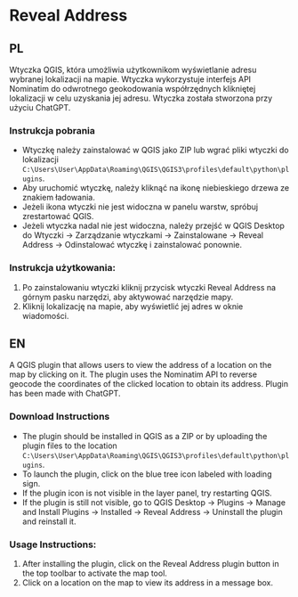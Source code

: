 # Reveal Address

## PL
Wtyczka QGIS, która umożliwia użytkownikom wyświetlanie adresu wybranej lokalizacji na mapie. Wtyczka wykorzystuje interfejs API Nominatim do odwrotnego geokodowania współrzędnych klikniętej lokalizacji w celu uzyskania jej adresu. Wtyczka została stworzona przy użyciu ChatGPT.

### Instrukcja pobrania
* Wtyczkę należy zainstalować w QGIS jako ZIP lub wgrać pliki wtyczki do lokalizacji `C:\Users\User\AppData\Roaming\QGIS\QGIS3\profiles\default\python\plugins`.
* Aby uruchomić wtyczkę, należy kliknąć na ikonę niebieskiego drzewa ze znakiem ładowania.
* Jeżeli ikona wtyczki nie jest widoczna w panelu warstw, spróbuj zrestartować QGIS.
* Jeżeli wtyczka nadal nie jest widoczna, należy przejść w QGIS Desktop do Wtyczki -> Zarządzanie wtyczkami -> Zainstalowane -> Reveal Address -> Odinstalować wtyczkę i zainstalować ponownie.

### Instrukcja użytkowania:
1. Po zainstalowaniu wtyczki kliknij przycisk wtyczki Reveal Address na górnym pasku narzędzi, aby aktywować narzędzie mapy.
2. Kliknij lokalizację na mapie, aby wyświetlić jej adres w oknie wiadomości.

## EN
A QGIS plugin that allows users to view the address of a location on the map by clicking on it. The plugin uses the Nominatim API to reverse geocode the coordinates of the clicked location to obtain its address. Plugin has been made with ChatGPT.

### Download Instructions
* The plugin should be installed in QGIS as a ZIP or by uploading the plugin files to the location `C:\Users\User\AppData\Roaming\QGIS\QGIS3\profiles\default\python\plugins`.
* To launch the plugin, click on the blue tree icon labeled with loading sign.
* If the plugin icon is not visible in the layer panel, try restarting QGIS.
* If the plugin is still not visible, go to QGIS Desktop -> Plugins -> Manage and Install Plugins -> Installed -> Reveal Address -> Uninstall the plugin and reinstall it.

### Usage Instructions:
1. After installing the plugin, click on the Reveal Address plugin button in the top toolbar to activate the map tool.
2. Click on a location on the map to view its address in a message box.
